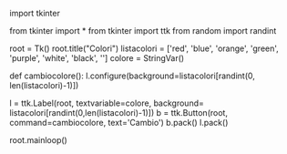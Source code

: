 import tkinter


from tkinter import *
from tkinter import ttk
from random import randint

root = Tk()
root.title("Colori")
listacolori = ['red', 'blue', 'orange', 'green', 'purple', 'white', 'black', '']
colore = StringVar()


def cambiocolore():
    l.configure(background=listacolori[randint(0, len(listacolori)-1)])

l = ttk.Label(root, textvariable=colore, background= listacolori[randint(0,len(listacolori)-1)])
b = ttk.Button(root, command=cambiocolore, text='Cambio')
b.pack()
l.pack()

root.mainloop()

